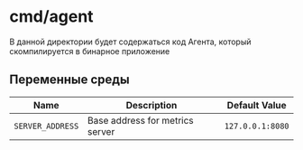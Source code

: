 # cmd/agent

В данной директории будет содержаться код Агента, который скомпилируется в бинарное приложение

## Переменные среды 

| Name             | Description                     | Default Value    |
|------------------|---------------------------------|------------------|
| `SERVER_ADDRESS` | Base address for metrics server | `127.0.0.1:8080` |
